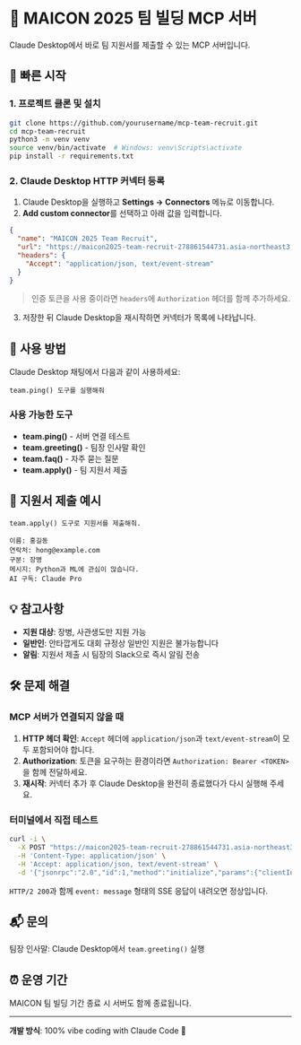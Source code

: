 # 🎯 MAICON 2025 팀 빌딩 MCP 서버

Claude Desktop에서 바로 팀 지원서를 제출할 수 있는 MCP 서버입니다.

## 🚀 빠른 시작

### 1. 프로젝트 클론 및 설치

```bash
git clone https://github.com/yourusername/mcp-team-recruit.git
cd mcp-team-recruit
python3 -m venv venv
source venv/bin/activate  # Windows: venv\Scripts\activate
pip install -r requirements.txt
```

### 2. Claude Desktop HTTP 커넥터 등록

1. Claude Desktop을 실행하고 **Settings → Connectors** 메뉴로 이동합니다.
2. **Add custom connector**를 선택하고 아래 값을 입력합니다.

```json
{
  "name": "MAICON 2025 Team Recruit",
  "url": "https://maicon2025-team-recruit-278861544731.asia-northeast3.run.app/mcp",
  "headers": {
    "Accept": "application/json, text/event-stream"
  }
}
```

> 인증 토큰을 사용 중이라면 `headers`에 `Authorization` 헤더를 함께 추가하세요.

3. 저장한 뒤 Claude Desktop을 재시작하면 커넥터가 목록에 나타납니다.

## 🔧 사용 방법

Claude Desktop 채팅에서 다음과 같이 사용하세요:

```
team.ping() 도구를 실행해줘
```

### 사용 가능한 도구

- **team.ping()** - 서버 연결 테스트
- **team.greeting()** - 팀장 인사말 확인
- **team.faq()** - 자주 묻는 질문
- **team.apply()** - 팀 지원서 제출

## 📝 지원서 제출 예시

```
team.apply() 도구로 지원서를 제출해줘.

이름: 홍길동
연락처: hong@example.com
구분: 장병
메시지: Python과 ML에 관심이 많습니다.
AI 구독: Claude Pro
```

## 💡 참고사항

- **지원 대상**: 장병, 사관생도만 지원 가능
- **일반인**: 안타깝게도 대회 규정상 일반인 지원은 불가능합니다
- **알림**: 지원서 제출 시 팀장의 Slack으로 즉시 알림 전송

## 🛠️ 문제 해결

### MCP 서버가 연결되지 않을 때

1. **HTTP 헤더 확인**: `Accept` 헤더에 `application/json`과 `text/event-stream`이 모두 포함되어야 합니다.
2. **Authorization**: 토큰을 요구하는 환경이라면 `Authorization: Bearer <TOKEN>`을 함께 전달하세요.
3. **재시작**: 커넥터 추가 후 Claude Desktop을 완전히 종료했다가 다시 실행해 주세요.

### 터미널에서 직접 테스트

```bash
curl -i \
  -X POST "https://maicon2025-team-recruit-278861544731.asia-northeast3.run.app/mcp" \
  -H 'Content-Type: application/json' \
  -H 'Accept: application/json, text/event-stream' \
  -d '{"jsonrpc":"2.0","id":1,"method":"initialize","params":{"clientInfo":{"name":"curl","version":"1.0"},"protocolVersion":"2024-11-05"}}'
```

`HTTP/2 200`과 함께 `event: message` 형태의 SSE 응답이 내려오면 정상입니다.

## 📬 문의

팀장 인사말: Claude Desktop에서 `team.greeting()` 실행

## ⏰ 운영 기간

MAICON 팀 빌딩 기간 종료 시 서버도 함께 종료됩니다.

---

**개발 방식**: 100% vibe coding with Claude Code 🤖

